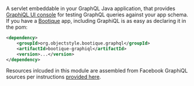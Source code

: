 A servlet embeddable in your GraphQL Java application, that provides [GraphiQL UI console](https://github.com/graphql/graphiql) for testing GraphQL queries against your app schema. If you have a [Bootique](https://github.com/nhl/bootique) app, including GraphiQL is as easy as declaring it in the pom:

```XML
<dependency>
	<groupId>org.objectstyle.bootique.graphql</groupId>
	<artifactId>bootique-graphiql</artifactId>
	<version>...</version>
</dependency>
```
Resources inlcuded in this module are assembled from Facebook GraphiQL sources per instructions 
[provided here](http://pcarion.com/2015/09/22/embed-graphql-server/).


